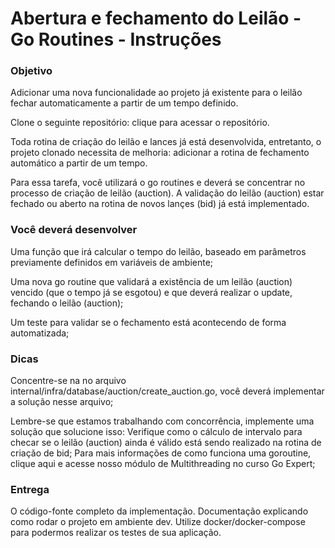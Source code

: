 # Abertura e fechamento do Leilão - Go Routines - Instruções

### Objetivo

Adicionar uma nova funcionalidade ao projeto já existente para o leilão fechar automaticamente a partir de um tempo definido.

Clone o seguinte repositório: clique para acessar o repositório.

Toda rotina de criação do leilão e lances já está desenvolvida, entretanto, o projeto clonado necessita de melhoria: adicionar a rotina de fechamento automático a partir de um tempo.

Para essa tarefa, você utilizará o go routines e deverá se concentrar no processo de criação de leilão (auction). A validação do leilão (auction) estar fechado ou aberto na rotina de novos lançes (bid) já está implementado.

### Você deverá desenvolver

Uma função que irá calcular o tempo do leilão, baseado em parâmetros previamente definidos em variáveis de ambiente;

Uma nova go routine que validará a existência de um leilão (auction) vencido (que o tempo já se esgotou) e que deverá realizar o update, fechando o leilão (auction);

Um teste para validar se o fechamento está acontecendo de forma automatizada;

### Dicas

Concentre-se na no arquivo internal/infra/database/auction/create_auction.go, você deverá implementar a solução nesse arquivo;

Lembre-se que estamos trabalhando com concorrência, implemente uma solução que solucione isso:
Verifique como o cálculo de intervalo para checar se o leilão (auction) ainda é válido está sendo realizado na rotina de criação de bid;
Para mais informações de como funciona uma goroutine, clique aqui e acesse nosso módulo de Multithreading no curso Go Expert;
 
### Entrega

O código-fonte completo da implementação.
Documentação explicando como rodar o projeto em ambiente dev.
Utilize docker/docker-compose para podermos realizar os testes de sua aplicação.
